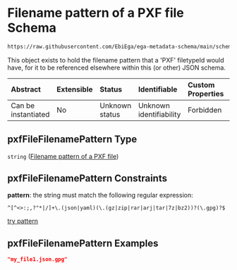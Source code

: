 # Filename pattern of a PXF file Schema

```txt
https://raw.githubusercontent.com/EbiEga/ega-metadata-schema/main/schemas/EGA.common-definitions.json#/$defs/pxfFileFilenamePattern
```

This object exists to hold the filename pattern that a 'PXF' filetypeId would have, for it to be referenced elsewhere within this (or other) JSON schema.

| Abstract            | Extensible | Status         | Identifiable            | Custom Properties | Additional Properties | Access Restrictions | Defined In                                                                                           |
| :------------------ | :--------- | :------------- | :---------------------- | :---------------- | :-------------------- | :------------------ | :--------------------------------------------------------------------------------------------------- |
| Can be instantiated | No         | Unknown status | Unknown identifiability | Forbidden         | Allowed               | none                | [EGA.common-definitions.json\*](../../../schemas/EGA.common-definitions.json "open original schema") |

## pxfFileFilenamePattern Type

`string` ([Filename pattern of a PXF file](ega-4-defs-filename-pattern-of-a-pxf-file.md))

## pxfFileFilenamePattern Constraints

**pattern**: the string must match the following regular expression:&#x20;

```regexp
^[^<>:;,?"*|/]+\.(json|yaml)(\.(gz|zip|rar|arj|tar|7z|bz2))?(\.gpg)?$
```

[try pattern](https://regexr.com/?expression=%5E%5B%5E%3C%3E%3A%3B%2C%3F%22*%7C%2F%5D%2B%5C.\(json%7Cyaml\)\(%5C.\(gz%7Czip%7Crar%7Carj%7Ctar%7C7z%7Cbz2\)\)%3F\(%5C.gpg\)%3F%24 "try regular expression with regexr.com")

## pxfFileFilenamePattern Examples

```json
"my_file1.json.gpg"
```
